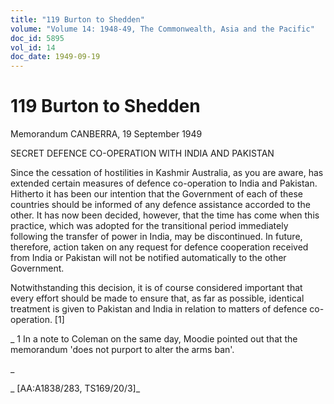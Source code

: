 ```yaml
---
title: "119 Burton to Shedden"
volume: "Volume 14: 1948-49, The Commonwealth, Asia and the Pacific"
doc_id: 5895
vol_id: 14
doc_date: 1949-09-19
---
```


# 119 Burton to Shedden

Memorandum CANBERRA, 19 September 1949

SECRET DEFENCE CO-OPERATION WITH INDIA AND PAKISTAN

Since the cessation of hostilities in Kashmir Australia, as you are aware, has extended certain measures of defence co-operation to India and Pakistan. Hitherto it has been our intention that the Government of each of these countries should be informed of any defence assistance accorded to the other. It has now been decided, however, that the time has come when this practice, which was adopted for the transitional period immediately following the transfer of power in India, may be discontinued. In future, therefore, action taken on any request for defence cooperation received from India or Pakistan will not be notified automatically to the other Government.

Notwithstanding this decision, it is of course considered important that every effort should be made to ensure that, as far as possible, identical treatment is given to Pakistan and India in relation to matters of defence co-operation. [1]

_ 1 In a note to Coleman on the same day, Moodie pointed out that the memorandum 'does not purport to alter the arms ban'.

_

_ [AA:A1838/283, TS169/20/3]_
